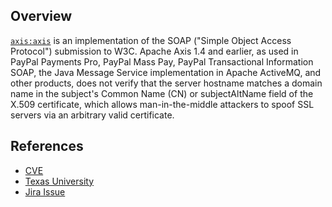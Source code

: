 ## Overview
[`axis:axis`](http://search.maven.org/#search%7Cga%7C1%7Ca%3A%22axis%22) is an implementation of the SOAP ("Simple Object Access Protocol") submission to W3C.
Apache Axis 1.4 and earlier, as used in PayPal Payments Pro, PayPal Mass Pay, PayPal Transactional Information SOAP, the Java Message Service implementation in Apache ActiveMQ, and other products, does not verify that the server hostname matches a domain name in the subject's Common Name (CN) or subjectAltName field of the X.509 certificate, which allows man-in-the-middle attackers to spoof SSL servers via an arbitrary valid certificate.

## References
- [CVE](https://web.nvd.nist.gov/view/vuln/detail?vulnId=CVE-2012-5784)
- [Texas University](http://www.cs.utexas.edu/~shmat/shmat_ccs12.pdf)
- [Jira Issue](https://issues.apache.org/jira/browse/AXIS-2883)
